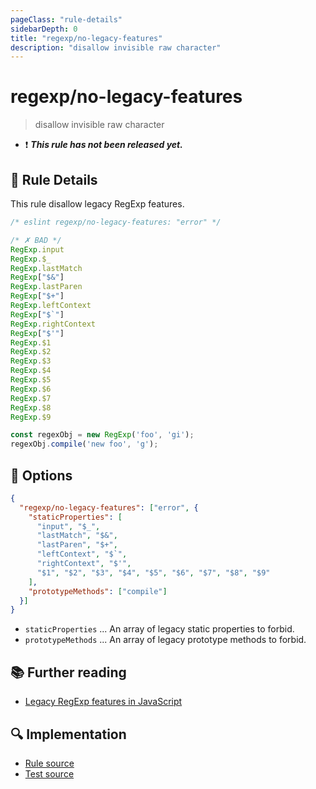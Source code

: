 ```yaml
---
pageClass: "rule-details"
sidebarDepth: 0
title: "regexp/no-legacy-features"
description: "disallow invisible raw character"
---
```

# regexp/no-legacy-features

> disallow invisible raw character

- :exclamation: <badge text="This rule has not been released yet." vertical="middle" type="error"> ***This rule has not been released yet.*** </badge>

## :book: Rule Details

This rule disallow legacy RegExp features.

<eslint-code-block>

```js
/* eslint regexp/no-legacy-features: "error" */

/* ✗ BAD */
RegExp.input
RegExp.$_
RegExp.lastMatch
RegExp["$&"]
RegExp.lastParen
RegExp["$+"]
RegExp.leftContext
RegExp["$`"]
RegExp.rightContext
RegExp["$'"]
RegExp.$1
RegExp.$2
RegExp.$3
RegExp.$4
RegExp.$5
RegExp.$6
RegExp.$7
RegExp.$8
RegExp.$9

const regexObj = new RegExp('foo', 'gi');
regexObj.compile('new foo', 'g');
```

</eslint-code-block>

## :wrench: Options

```json
{
  "regexp/no-legacy-features": ["error", {
    "staticProperties": [
      "input", "$_",
      "lastMatch", "$&",
      "lastParen", "$+",
      "leftContext", "$`",
      "rightContext", "$'",
      "$1", "$2", "$3", "$4", "$5", "$6", "$7", "$8", "$9"
    ],
    "prototypeMethods": ["compile"] 
  }]
}
```

- `staticProperties` ... An array of legacy static properties to forbid.
- `prototypeMethods` ... An array of legacy prototype methods to forbid.

## :books: Further reading

- [Legacy RegExp features in JavaScript](https://github.com/tc39/proposal-regexp-legacy-features/)

## :mag: Implementation

- [Rule source](https://github.com/ota-meshi/eslint-plugin-regexp/blob/master/lib/rules/no-legacy-features.ts)
- [Test source](https://github.com/ota-meshi/eslint-plugin-regexp/blob/master/tests/lib/rules/no-legacy-features.ts)
